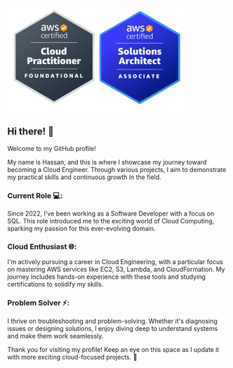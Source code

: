 
![alt text](<saa cpp.png>)

## Hi there! 👋
Welcome to my GitHub profile! 

My name is Hassan, and this is where I showcase my journey toward becoming a Cloud Engineer. 
Through various projects, I aim to demonstrate my practical skills and continuous growth in the field.

### Current Role 💻: 
Since 2022, I've been working as a Software Developer with a focus on SQL.
This role introduced me to the exciting world of Cloud Computing, sparking my passion for this ever-evolving domain.

### Cloud Enthusiast 🌐:
I'm actively pursuing a career in Cloud Engineering, with a particular focus on mastering AWS services like EC2, S3, Lambda, and CloudFormation. 
My journey includes hands-on experience with these tools and studying certifications to solidify my skills.

### Problem Solver ⚡: 
I thrive on troubleshooting and problem-solving. 
Whether it's diagnosing issues or designing solutions, I enjoy diving deep to understand systems and make them work seamlessly.

Thank you for visiting my profile! 
Keep an eye on this space as I update it with more exciting cloud-focused projects. 🚀

  
